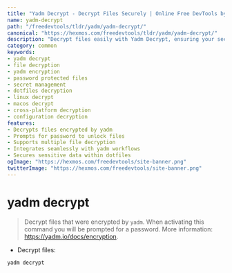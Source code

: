 ```yaml
---
title: "Yadm Decrypt - Decrypt Files Securely | Online Free DevTools by Hexmos"
name: yadm-decrypt
path: "/freedevtools/tldr/yadm/yadm-decrypt/"
canonical: "https://hexmos.com/freedevtools/tldr/yadm/yadm-decrypt/"
description: "Decrypt files easily with Yadm Decrypt, ensuring your secrets are safe. Secure file management and simplified encryption process. Free online tool, no registration required."
category: common
keywords:
- yadm decrypt
- file decryption
- yadm encryption
- password protected files
- secret management
- dotfiles decryption
- linux decrypt
- macos decrypt
- cross-platform decryption
- configuration decryption
features:
- Decrypts files encrypted by yadm
- Prompts for password to unlock files
- Supports multiple file decryption
- Integrates seamlessly with yadm workflows
- Secures sensitive data within dotfiles
ogImage: "https://hexmos.com/freedevtools/site-banner.png"
twitterImage: "https://hexmos.com/freedevtools/site-banner.png"
---
```


# yadm decrypt

> Decrypt files that were encrypted by `yadm`.
> When activating this command you will be prompted for a password.
> More information: <https://yadm.io/docs/encryption>.

- Decrypt files:

`yadm decrypt`
